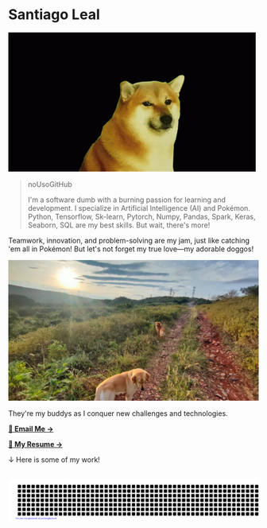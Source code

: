 

# Santiago Leal

<aside>

![cheems-doge.gif](cheems-doge.gif)

</aside>

> noUsoGitHub
> 
> 
> I'm a software dumb with a burning passion for learning and development. I specialize in Artificial Intelligence (AI) and Pokémon. Python, Tensorflow, Sk-learn, Pytorch, Numpy, Pandas, Spark, Keras, Seaborn, SQL are my best skills.
> But wait, there's more!
> 

Teamwork, innovation, and problem-solving are my jam, just like catching 'em all in Pokémon! But let's not forget my true love—my adorable doggos! 

![DOGS](046dfe71-8379-41ac-88eb-f23d6df3de8b.jpg)

They're my buddys as I conquer new challenges and technologies.

[**📨 Email Me →**](mailto:)


[**📝 My Resume →**](https://www.notion.so/templates/resume)

↓ Here is some of my work!

![gitartwork](gitartwork.svg)
---


